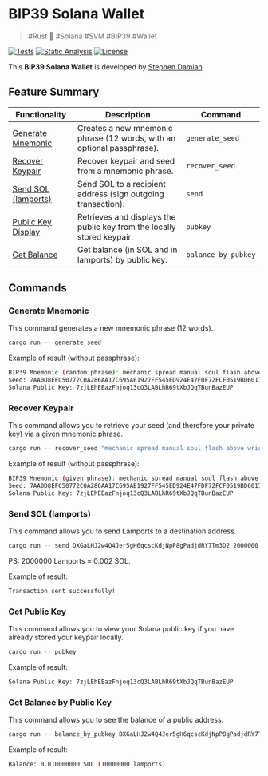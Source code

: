 # BIP39 Solana Wallet

> #Rust 🦀 #Solana #SVM #BIP39 #Wallet

[![Tests](https://github.com/bip39-solana-wallet/bip39-solana-wallet/actions/workflows/tests.yml/badge.svg)](https://github.com/bip39-solana-wallet/bip39-solana-wallet/actions/workflows/tests.yml)
[![Static Analysis](https://github.com/bip39-solana-wallet/bip39-solana-wallet/actions/workflows/static-analysis.yml/badge.svg)](https://github.com/bip39-solana-wallet/bip39-solana-wallet/actions/workflows/static-analysis.yml)
[![License](https://img.shields.io/badge/License-MIT-blue)](https://github.com/bip39-solana-wallet/bip39-solana-wallet/blob/main/LICENSE)

This **BIP39 Solana Wallet** is developed by [Stephen Damian](https://github.com/s-damian)


## Feature Summary

| Functionality | Description | Command |
|---------------|-------------|---------|
| [Generate Mnemonic](#generate-mnemonic) | Creates a new mnemonic phrase (12 words, with an optional passphrase). | `generate_seed` |
| [Recover Keypair](#recover-keypair) | Recover keypair and seed from a mnemonic phrase. | `recover_seed` |
| [Send SOL (lamports)](#send-sol-lamports) | Send SOL to a recipient address (sign outgoing transaction). | `send` |
| [Public Key Display](#get-public-key) | Retrieves and displays the public key from the locally stored keypair. | `pubkey` |
| [Get Balance](#get-balance-by-public-key) | Get balance (in SOL and in lamports) by public key. | `balance_by_pubkey` |


## Commands

### Generate Mnemonic

This command generates a new mnemonic phrase (12 words).

```bash
cargo run -- generate_seed
```

Example of result (without passphrase):

```bash
BIP39 Mnemonic (random phrase): mechanic spread manual soul flash above wrist weasel creek ill lazy tourist
Seed: 7AA0D8EFC50772C0A286AA17C695AE1927FF545ED924E47FDF72FCF0519BD601705BDEC50B42ECDFC4EE1E2237F875BD8BAAD1F4F62F5BC3187C9751985BD4C3
Solana Public Key: 7zjLEhEEazFnjoq13cQ3LABLhR69tXbJQqTBunBazEUP
```


### Recover Keypair

This command allows you to retrieve your seed (and therefore your private key) via a given mnemonic phrase.

```bash
cargo run -- recover_seed "mechanic spread manual soul flash above wrist weasel creek ill lazy tourist"
```

Example of result (without passphrase):

```bash
BIP39 Mnemonic (given phrase): mechanic spread manual soul flash above wrist weasel creek ill lazy tourist
Seed: 7AA0D8EFC50772C0A286AA17C695AE1927FF545ED924E47FDF72FCF0519BD601705BDEC50B42ECDFC4EE1E2237F875BD8BAAD1F4F62F5BC3187C9751985BD4C3
Solana Public Key: 7zjLEhEEazFnjoq13cQ3LABLhR69tXbJQqTBunBazEUP
```


### Send SOL (lamports)

This command allows you to send Lamports to a destination address.

```bash
cargo run -- send DXGaLHJ2w4Q4Jer5gH6qcscKdjNpP8gPadjdRY7Tm3D2 2000000
```

PS: 2000000 Lamports = 0.002 SOL.

Example of result:

```bash
Transaction sent successfully!
```


### Get Public Key

This command allows you to view your Solana public key if you have already stored your keypair locally.

```bash
cargo run -- pubkey
```

Example of result:

```bash
Solana Public Key: 7zjLEhEEazFnjoq13cQ3LABLhR69tXbJQqTBunBazEUP
```


### Get Balance by Public Key

This command allows you to see the balance of a public address.

```bash
cargo run -- balance_by_pubkey DXGaLHJ2w4Q4Jer5gH6qcscKdjNpP8gPadjdRY7Tm3D2
```

Example of result:

```bash
Balance: 0.010000000 SOL (10000000 lamports)
```
